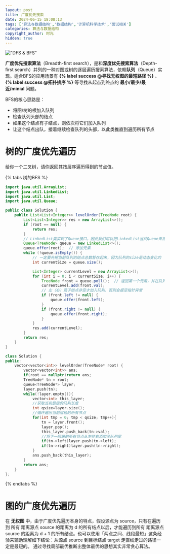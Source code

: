 ```yaml
---
layout: post
title: 广度优先搜索
date: 2024-06-15 18:08:13
tags: ['算法与数据结构','数据结构','计算机科学技术','面试相关']
categories: 算法与数据结构
copyright_author: 时光
hidden: true
---
```

!["DFS & BFS"](https://miro.medium.com/v2/resize:fit:1400/1*VM84VPcCQe0gSy44l9S5yA.jpeg)

**广度优先搜索算法**（Breadth-first search），是和**深度优先搜索算法**（Depth-first search）并列的一种对图或树的逐层遍历搜索算法，依赖**队列**（Queue）实现。适合BFS的应用场景有 **{% label success @寻找无权图的最短路径 %}** 、**{% label success @拓扑排序 %}** 等寻找从起点到终点的 **最小/最少/最近/minial** 问题。

BFS的核心思路是：
- 将图/树的根加入队列
- 检查队列头部的结点
- 如果这个结点有子结点，则依次将它们加入队列
- 让这个结点出队，接着继续检查队列的头部，以此类推直到遍历所有节点

# 树的广度优先遍历
给你一个二叉树，请你返回其按层序遍历得到的节点值。

{% tabs 树的BFS %}
<!-- tab Java -->
```Java
import java.util.ArrayList;
import java.util.LinkedList;
import java.util.List;
import java.util.Queue;

public class Solution {
    public List<List<Integer>> levelOrder(TreeNode root) {
        List<List<Integer>> res = new ArrayList<>();
        if (root == null) {
            return res;
        }
        // LinkedList类实现了Queue接口，因此我们可以把LinkedList当成Queue来用
        Queue<TreeNode> queue = new LinkedList<>();
        queue.offer(root);  // 添加元素
        while (!queue.isEmpty()) {
            // 一定要先把当前队列的结点总数暂存起来，因为队列的size是动态变化的
            int currentSize = queue.size();

            List<Integer> currentLevel = new ArrayList<>();
            for (int i = 0; i < currentSize; i++) {
                TreeNode front = queue.poll();  // 返回第一个元素，并在队列中删除
                currentLevel.add(front.val);
                // 左（右）孩子结点非空才加入队列，否则会报空指针异常
                if (front.left != null) {
                    queue.offer(front.left);
                }
                if (front.right != null) {
                    queue.offer(front.right);
                }
            }
            res.add(currentLevel);
        }
        return res;
    }
}

```
<!-- endtab -->

<!-- tab C++ -->
```C++
class Solution {
public:
    vector<vector<int>> levelOrder(TreeNode* root) {
        vector<vector<int>> ans;
        if(root == nullptr)return ans;
        TreeNode* tn = root;
        queue<TreeNode*> layer;
        layer.push(tn);
        while(!layer.empty()){
            vector<int> this_layer;
            //获取当前层级的队列长度
            int qsize=layer.size(); 
            //循环遍历当前层级的所有节点
            for(int tmp = 0; tmp < qsize; tmp++){
                tn = layer.front();
                layer.pop();
                this_layer.push_back(tn->val);
                //将下一层级的所有节点从左往右添加至队列尾
                if(tn->left)layer.push(tn->left);
                if(tn->right)layer.push(tn->right);
            }
            ans.push_back(this_layer);
        }
        return ans;
    }
};
```
<!-- endtab -->
{% endtabs %}

# 图的广度优先遍历
在 **无权图** 中，由于广度优先遍历本身的特点，假设源点为 source，只有在遍历到 所有 距离源点 source 的距离为 d 的所有结点以后，才能遍历到所有 距离源点 source 的距离为 d + 1 的所有结点。也可以使用「两点之间、线段最短」这条经验来辅助理解如下结论：从源点 source 到目标结点 target 走直线走过的路径一定是最短的。
通过寻找局部最优推断出整体最优的思想其实非常贪心算法。